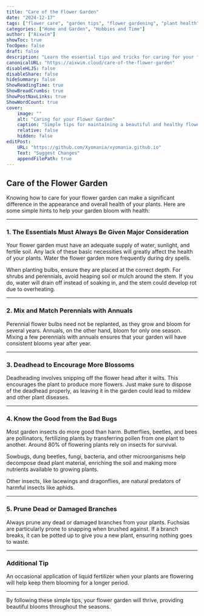```yaml
---
title: "Care of the Flower Garden"
date: "2024-12-17"
tags: ["flower care", "garden tips", "flower gardening", "plant health"]
categories: ["Home and Garden", "Hobbies and Time"]
author: ["Aixwim"]
showToc: true
TocOpen: false
draft: false
description: "Learn the essential tips and tricks for caring for your flower garden to ensure healthy and vibrant blooms all season long."
canonicalURL: "https://aixwim.cloud/care-of-the-flower-garden"
disableHLJS: false
disableShare: false
hideSummary: false
ShowReadingTime: true
ShowBreadCrumbs: true
ShowPostNavLinks: true
ShowWordCount: true
cover:
    image: ""
    alt: "Caring for your Flower Garden"
    caption: "Simple tips for maintaining a beautiful and healthy flower garden."
    relative: false
    hidden: false
editPost:
    URL: "https://github.com/Xyomania/xyomania.github.io"
    Text: "Suggest Changes"
    appendFilePath: true
---
```


## Care of the Flower Garden

Knowing how to care for your flower garden can make a significant difference in the appearance and overall health of your plants. Here are some simple hints to help your garden bloom with health:

---

### 1. **The Essentials Must Always Be Given Major Consideration**

Your flower garden must have an adequate supply of water, sunlight, and fertile soil. Any lack of these basic necessities will greatly affect the health of your plants. Water the flower garden more frequently during dry spells.

When planting bulbs, ensure they are placed at the correct depth. For shrubs and perennials, avoid heaping soil or mulch around the stem. If you do, water will drain off instead of soaking in, and the stem could develop rot due to overheating.

---

### 2. **Mix and Match Perennials with Annuals**

Perennial flower bulbs need not be replanted, as they grow and bloom for several years. Annuals, on the other hand, bloom for only one season. Mixing a few perennials with annuals ensures that your garden will have consistent blooms year after year.

---

### 3. **Deadhead to Encourage More Blossoms**

Deadheading involves snipping off the flower head after it wilts. This encourages the plant to produce more flowers. Just make sure to dispose of the deadhead properly, as leaving it in the garden could lead to mildew and other plant diseases.

---

### 4. **Know the Good from the Bad Bugs**

Most garden insects do more good than harm. Butterflies, beetles, and bees are pollinators, fertilizing plants by transferring pollen from one plant to another. Around 80% of flowering plants rely on insects for survival.

Sowbugs, dung beetles, fungi, bacteria, and other microorganisms help decompose dead plant material, enriching the soil and making more nutrients available to growing plants.

Other insects, like lacewings and dragonflies, are natural predators of harmful insects like aphids.

---

### 5. **Prune Dead or Damaged Branches**

Always prune any dead or damaged branches from your plants. Fuchsias are particularly prone to snapping when brushed against. If a branch breaks, it can be potted up to give you a new plant, ensuring nothing goes to waste.

---

### Additional Tip

An occasional application of liquid fertilizer when your plants are flowering will help keep them blooming for a longer period.

---

By following these simple tips, your flower garden will thrive, providing beautiful blooms throughout the seasons.
